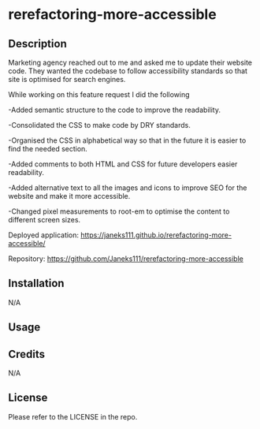 # rerefactoring-more-accessible

## Description

Marketing agency reached out to me and asked me to update their website code.
They wanted the codebase to follow accessibility standards so that site is optimised for search engines.

While working on this feature request I did the following

-Added semantic structure to the code to improve the readability.

-Consolidated the CSS to make code by DRY standards.

-Organised the CSS in alphabetical way so that in the future it is easier to find the needed section.

-Added comments to both HTML and CSS for future developers easier readability.

-Added alternative text to all the images and icons to improve SEO for the website and make it more accessible.

-Changed pixel measurements to root-em to optimise the content to different screen sizes.

Deployed application: https://janeks111.github.io/rerefactoring-more-accessible/

Repository: https://github.com/Janeks111/rerefactoring-more-accessible

## Installation

N/A

## Usage

## Credits

N/A

## License

Please refer to the LICENSE in the repo.
